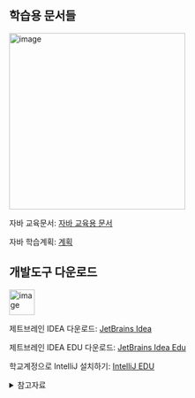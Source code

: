 ## 학습용 문서들

<img width="319" alt="image" src="https://user-images.githubusercontent.com/40907210/164154616-98b1e4a9-9f06-493c-bc84-28e4ca5801f5.png">

자바 교육문서: [자바 교육용 문서](https://wikidocs.net/book/31)

자바 학습계획: [계획](./plan.md)

## 개발도구 다운로드

<img width="46" alt="image" src="https://user-images.githubusercontent.com/40907210/164154674-6d22cad3-dabb-4f62-9373-c683b9f565a0.png">

제트브레인 IDEA 다운로드: [JetBrains Idea](https://www.jetbrains.com/ko-kr/idea/)

제트브레인 IDEA EDU 다운로드: [JetBrains Idea Edu](https://www.jetbrains.com/ko-kr/idea-edu/)

학교계정으로 IntelliJ 설치하기: [IntelliJ EDU](https://www.jetbrains.com/community/education/#students)

<details>
<summary>참고자료</summary>
<div markdown="1">

제트브레인 학생라이센스 받기:[제트브레인 학생](https://goddaehee.tistory.com/215)

자바 git 연동하기: [git 연동](https://goddaehee.tistory.com/m/249)

구글 로그인API 사용:[구글API](https://tyrannocoding.tistory.com/m/51)

</div>
</details>
